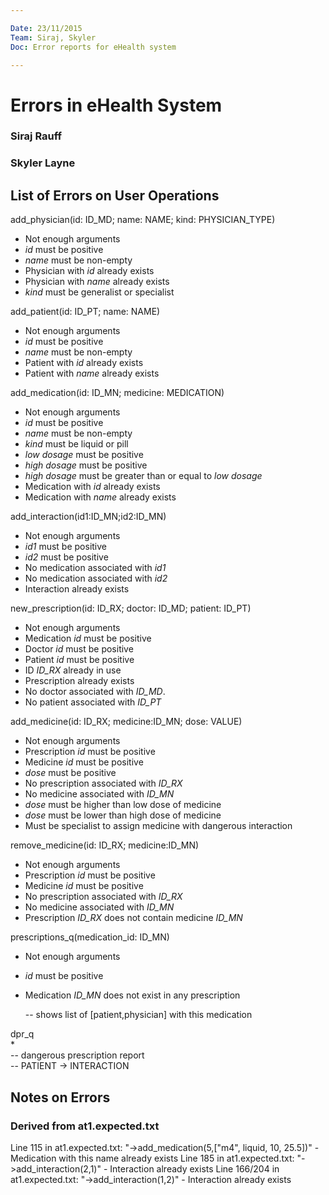 ```yaml
---

Date: 23/11/2015
Team: Siraj, Skyler
Doc: Error reports for eHealth system

---
```


# Errors in eHealth System
### Siraj Rauff
### Skyler Layne  



## List of Errors on User Operations

add_physician(id: ID_MD; name: NAME; kind: PHYSICIAN_TYPE)  
* Not enough arguments
* *id* must be positive
* *name* must be non-empty
* Physician with *id* already exists  
* Physician with *name* already exists
* *kind* must be generalist or specialist

add_patient(id: ID_PT; name: NAME)  
* Not enough arguments
* *id* must be positive
* *name* must be non-empty
* Patient with *id* already exists
* Patient with *name* already exists

add_medication(id: ID_MN; medicine: MEDICATION)  
* Not enough arguments
* *id* must be positive
* *name* must be non-empty
* *kind* must be liquid or pill
* *low dosage* must be positive
* *high dosage* must be positive
* *high dosage* must be greater than or equal to *low dosage*
* Medication with *id* already exists
* Medication with *name* already exists

add_interaction(id1:ID_MN;id2:ID_MN)  
* Not enough arguments
* *id1* must be positive
* *id2* must be positive
* No medication associated with *id1*
* No medication associated with *id2*
* Interaction already exists  

new_prescription(id: ID_RX; doctor: ID_MD; patient: ID_PT)
* Not enough arguments
* Medication *id* must be positive
* Doctor *id* must be positive
* Patient *id* must be positive
* ID *ID_RX* already in use
* Prescription already exists
* No doctor associated with *ID_MD*.
* No patient associated with *ID_PT*

add_medicine(id: ID_RX; medicine:ID_MN; dose: VALUE)  
* Not enough arguments
* Prescription *id* must be positive
* Medicine *id* must be positive
* *dose* must be positive
* No prescription associated with *ID_RX*
* No medicine associated with *ID_MN*
* *dose* must be higher than low dose of medicine
* *dose* must be lower than high dose of medicine
* Must be specialist to assign medicine with dangerous interaction

remove_medicine(id: ID_RX; medicine:ID_MN)  
* Not enough arguments
* Prescription *id* must be positive
* Medicine *id* must be positive
* No prescription associated with *ID_RX*
* No medicine associated with *ID_MN*
* Prescription *ID_RX* does not contain medicine *ID_MN*

prescriptions_q(medication_id: ID_MN)  
* Not enough arguments
* *id* must be positive
* Medication *ID_MN* does not exist in any prescription

  -- shows list of [patient,physician] with this medication  

dpr_q  
*  
    -- dangerous prescription report  
      -- PATIENT -> INTERACTION  

## Notes on Errors
### Derived from at1.expected.txt
Line 115 in at1.expected.txt: "->add_medication(5,["m4", liquid, 10, 25.5])" - Medication with this name already exists
Line 185 in at1.expected.txt: "->add_interaction(2,1)" - Interaction already exists
Line 166/204 in at1.expected.txt: "->add_interaction(1,2)" - Interaction already exists
